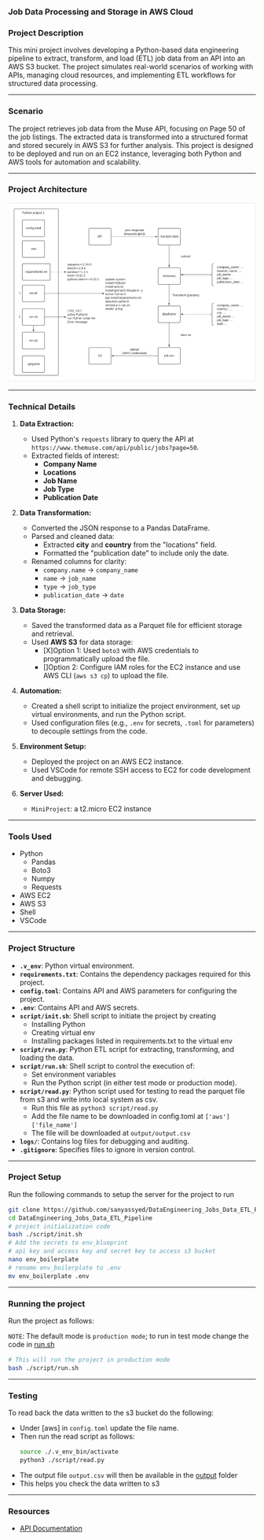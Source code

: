 ### **Job Data Processing and Storage in AWS Cloud**

### **Project Description**  
This mini project involves developing a Python-based data engineering pipeline to extract, transform, and load (ETL) job data from an API into an AWS S3 bucket. The project simulates real-world scenarios of working with APIs, managing cloud resources, and implementing ETL workflows for structured data processing.  

---

### **Scenario**  
The project retrieves job data from the Muse API, focusing on Page 50 of the job listings. The extracted data is transformed into a structured format and stored securely in AWS S3 for further analysis. This project is designed to be deployed and run on an EC2 instance, leveraging both Python and AWS tools for automation and scalability.

---

### **Project Architecture**  
![ProjectArchitecture](./docs/project_jobs.png)

---

### **Technical Details**  
1. **Data Extraction:**  
   - Used Python's `requests` library to query the API at `https://www.themuse.com/api/public/jobs?page=50`.  
   - Extracted fields of interest:  
     - **Company Name**  
     - **Locations**  
     - **Job Name**  
     - **Job Type**  
     - **Publication Date**  

2. **Data Transformation:**  
   - Converted the JSON response to a Pandas DataFrame.  
   - Parsed and cleaned data:  
     - Extracted **city** and **country** from the "locations" field.  
     - Formatted the "publication date" to include only the date.  
   - Renamed columns for clarity:  
     - `company.name` → `company_name`  
     - `name` → `job_name`  
     - `type` → `job_type`  
     - `publication_date` → `date`  

3. **Data Storage:**  
   - Saved the transformed data as a Parquet file for efficient storage and retrieval.  
   - Used **AWS S3** for data storage:  
     - [X]Option 1: Used `boto3` with AWS credentials to programmatically upload the file.  
     - []Option 2: Configure IAM roles for the EC2 instance and use AWS CLI (`aws s3 cp`) to upload the file.  

4. **Automation:**  
   - Created a shell script to initialize the project environment, set up virtual environments, and run the Python script.  
   - Used configuration files (e.g., `.env` for secrets, `.toml` for parameters) to decouple settings from the code.  

5. **Environment Setup:**  
   - Deployed the project on an AWS EC2 instance.  
   - Used VSCode for remote SSH access to EC2 for code development and debugging.

6. **Server Used:**
   - `MiniProject`: a t2.micro EC2 instance
---

### **Tools Used**
- Python
   - Pandas
   - Boto3
   - Numpy
   - Requests
- AWS EC2
- AWS S3
- Shell
- VSCode

---

### **Project Structure**  
- **`.v_env`**: Python virtual environment.  
- **`requirements.txt`**: Contains the dependency packages required for this project.  
- **`config.toml`**: Contains API and AWS parameters for configuring the project.  
- **`.env`**: Contains API and AWS secrets.  
- **`script/init.sh`**: Shell script to initiate the project by creating
   - Installing Python
   - Creating virtual env
   - Installing packages listed in requirements.txt to the virtual env
- **`script/run.py`**: Python ETL script for extracting, transforming, and loading the data.  
- **`script/run.sh`**: Shell script to control the execution of:  
   - Set environment variables  
   - Run the Python script (in either test mode or production mode).  
- **`script/read.py`**: Python script used for testing to read the parquet file from s3 and write into local system as csv.
   - Run this file as `python3 script/read.py`
   - Add the file name to be downloaded in config.toml at `['aws']['file_name']`
   - The file will be downloaded at `output/output.csv`
- **`logs/`**: Contains log files for debugging and auditing.  
- **`.gitignore`**: Specifies files to ignore in version control.

---

### **Project Setup**
Run the following commands to setup the server for the project to run

```bash
git clone https://github.com/sanyassyed/DataEngineering_Jobs_Data_ETL_Pipeline.git
cd DataEngineering_Jobs_Data_ETL_Pipeline
# project initialization code
bash ./script/init.sh
# Add the secrets to env_blueprint
# api key and access key and secret key to access s3 bucket
nano env_boilerplate
# rename env_boilerplate to .env
mv env_boilerplate .env
```
---

### **Running the project**
Run the project as follows: 

`NOTE`: The default mode is `production mode`; to run in test mode change the code in [run.sh](./script/run.sh)  

```bash
# This will run the project in production mode
bash ./script/run.sh
```

---

### **Testing**
To read back the data written to the s3 bucket do the following:
- Under [aws] in `config.toml` update the file name.
- Then run the read script as follows:
   ```bash
   source ./.v_env_bin/activate
   python3 ./script/read.py
   ```
- The output file `output.csv` will then be available in the [output](./output/) folder
- This helps you check the data written to s3

---

### **Resources**  
- [API Documentation](https://muse.ai/api#flow)
